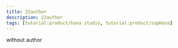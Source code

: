 ```yaml
---
title: 22author
description: 22author
tags: [tutorial:product/hana_studio, tutorial:product/sapHana]
---
```

without author